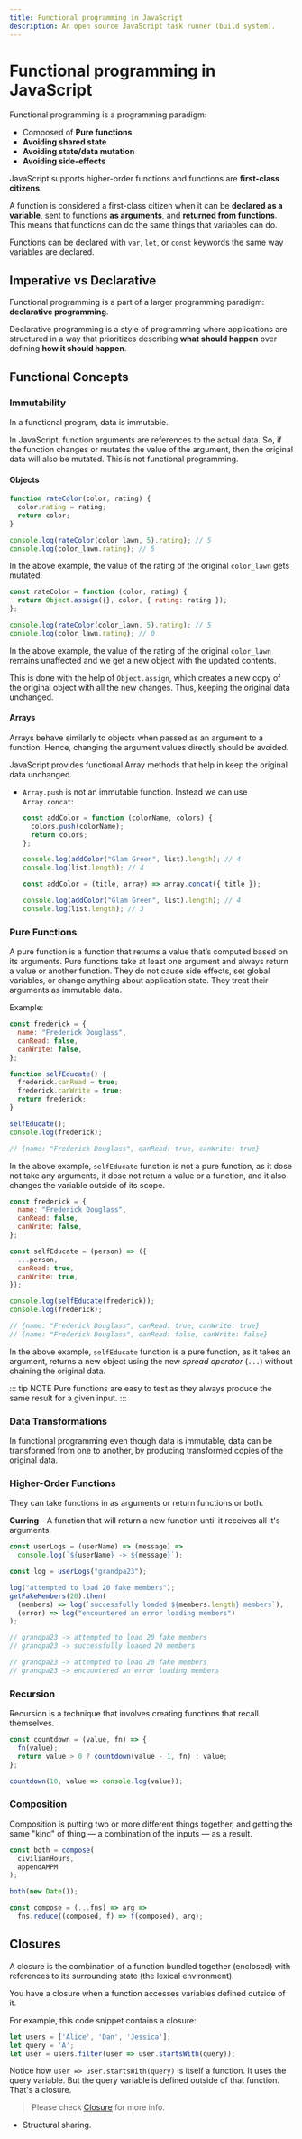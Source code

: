 ```yaml
---
title: Functional programming in JavaScript
description: An open source JavaScript task runner (build system).
---
```


# Functional programming in JavaScript

Functional programming is a programming paradigm:

- Composed of **Pure functions**
- **Avoiding shared state**
- **Avoiding state/data mutation**
- **Avoiding side-effects**

JavaScript supports higher-order functions and functions are **first-class citizens**.

A function is considered a first-class citizen when it can be **declared as a variable**, sent to functions **as arguments**, and **returned from functions**. This means that functions can do the same things that variables can do.

Functions can be declared with `var`, `let`, or `const` keywords the same way variables are declared.

## Imperative vs Declarative

Functional programming is a part of a larger programming paradigm: **declarative programming**.

Declarative programming is a style of programming where applications are structured in a way that prioritizes describing **what should happen** over defining **how it should happen**.

## Functional Concepts

### Immutability

In a functional program, data is immutable.

In JavaScript, function arguments are references to the actual data. So, if the function changes or mutates the value of the argument, then the original data will also be mutated. This is not functional programming.

#### Objects

```javascript
function rateColor(color, rating) {
  color.rating = rating;
  return color;
}

console.log(rateColor(color_lawn, 5).rating); // 5
console.log(color_lawn.rating); // 5
```

In the above example, the value of the rating of the original `color_lawn` gets mutated.

```javascript
const rateColor = function (color, rating) {
  return Object.assign({}, color, { rating: rating });
};

console.log(rateColor(color_lawn, 5).rating); // 5
console.log(color_lawn.rating); // 0
```

In the above example, the value of the rating of the original `color_lawn` remains unaffected and we get a new object with the updated contents.

This is done with the help of `Object.assign`, which creates a new copy of the original object with all the new changes. Thus, keeping the original data unchanged.

#### Arrays

Arrays behave similarly to objects when passed as an argument to a function. Hence, changing the argument values directly should be avoided.

JavaScript provides functional Array methods that help in keep the original data unchanged.

- `Array.push` is not an immutable function. Instead we can use `Array.concat`:

  ```javascript
  const addColor = function (colorName, colors) {
    colors.push(colorName);
    return colors;
  };

  console.log(addColor("Glam Green", list).length); // 4
  console.log(list.length); // 4
  ```

  ```javascript
  const addColor = (title, array) => array.concat({ title });

  console.log(addColor("Glam Green", list).length); // 4
  console.log(list.length); // 3
  ```

### Pure Functions

A pure function is a function that returns a value that’s computed based on its arguments. Pure functions take at least one argument and always return a value or another function. They do not cause side effects, set global variables, or change anything about application state. They treat their arguments as immutable data.

Example:

```javascript
const frederick = {
  name: "Frederick Douglass",
  canRead: false,
  canWrite: false,
};

function selfEducate() {
  frederick.canRead = true;
  frederick.canWrite = true;
  return frederick;
}

selfEducate();
console.log(frederick);

// {name: "Frederick Douglass", canRead: true, canWrite: true}
```

In the above example, `selfEducate` function is not a pure function, as it dose not take any arguments, it dose not return a value or a function, and it also changes the variable outside of its scope.

```javascript
const frederick = {
  name: "Frederick Douglass",
  canRead: false,
  canWrite: false,
};

const selfEducate = (person) => ({
  ...person,
  canRead: true,
  canWrite: true,
});

console.log(selfEducate(frederick));
console.log(frederick);

// {name: "Frederick Douglass", canRead: true, canWrite: true}
// {name: "Frederick Douglass", canRead: false, canWrite: false}
```

In the above example, `selfEducate` function is a pure function, as it takes an argument, returns a new object using the new _spread operator_ (`...`) without chaining the original data.

::: tip NOTE
Pure functions are easy to test as they always produce the same result for a given input.
:::

### Data Transformations

In functional programming even though data is immutable, data can be transformed from one to another, by producing transformed copies of the original data.

### Higher-Order Functions

They can take functions in as arguments or return functions or both.

**Curring** - A function that will return a new function until it receives all it's arguments.

```javascript
const userLogs = (userName) => (message) =>
  console.log(`${userName} -> ${message}`);

const log = userLogs("grandpa23");

log("attempted to load 20 fake members");
getFakeMembers(20).then(
  (members) => log(`successfully loaded ${members.length} members`),
  (error) => log("encountered an error loading members")
);

// grandpa23 -> attempted to load 20 fake members
// grandpa23 -> successfully loaded 20 members

// grandpa23 -> attempted to load 20 fake members
// grandpa23 -> encountered an error loading members
```

### Recursion

Recursion is a technique that involves creating functions that recall themselves.

```javascript
const countdown = (value, fn) => {
  fn(value);
  return value > 0 ? countdown(value - 1, fn) : value;
};

countdown(10, value => console.log(value));
```

### Composition

Composition is putting two or more different things together, and getting the same "kind" of thing — a combination of the inputs — as a result.

```javascript
const both = compose(
  civilianHours,
  appendAMPM
);

both(new Date());

const compose = (...fns) => arg =>
  fns.reduce((composed, f) => f(composed), arg);
```

## Closures

A closure is the combination of a function bundled together (enclosed) with references to its surrounding state (the lexical environment).

You have a closure when a function accesses variables defined outside of it.

For example, this code snippet contains a closure:

```javascript
let users = ['Alice', 'Dan', 'Jessica'];
let query = 'A';
let user = users.filter(user => user.startsWith(query));
```

Notice how `user => user.startsWith(query)` is itself a function. It uses the query variable. But the query variable is defined outside of that function. That's a closure.

> Please check [Closure](https://whatthefuck.is/closure) for more info.

- Structural sharing.


